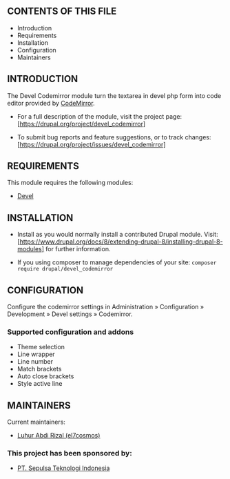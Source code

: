 ## CONTENTS OF THIS FILE
   
 * Introduction
 * Requirements
 * Installation
 * Configuration
 * Maintainers
 
## INTRODUCTION

The Devel Codemirror module turn the textarea in devel php form into code editor
 provided by [CodeMirror](http://codemirror.net/).

 * For a full description of the module, visit the project page:
   [https://drupal.org/project/devel_codemirror]

 * To submit bug reports and feature suggestions, or to track changes:
   [https://drupal.org/project/issues/devel_codemirror]

## REQUIREMENTS

This module requires the following modules:

 * [Devel](https://drupal.org/project/devel)

## INSTALLATION
 
 * Install as you would normally install a contributed Drupal module. Visit:
   [https://www.drupal.org/docs/8/extending-drupal-8/installing-drupal-8-modules]
   for further information.

 * If you using composer to manage dependencies of your site:
   `composer require drupal/devel_codemirror`

## CONFIGURATION

Configure the codemirror settings in Administration » Configuration » 
 Development » Devel settings » Codemirror.

### Supported configuration and addons

* Theme selection
* Line wrapper
* Line number
* Match brackets
* Auto close brackets
* Style active line

## MAINTAINERS

Current maintainers:
 * [Luhur Abdi Rizal (el7cosmos)](https://www.drupal.org/u/el7cosmos)

### This project has been sponsored by:
 * [PT. Sepulsa Teknologi Indonesia](https://www.drupal.org/pt-sepulsa-teknologi-indonesia)
